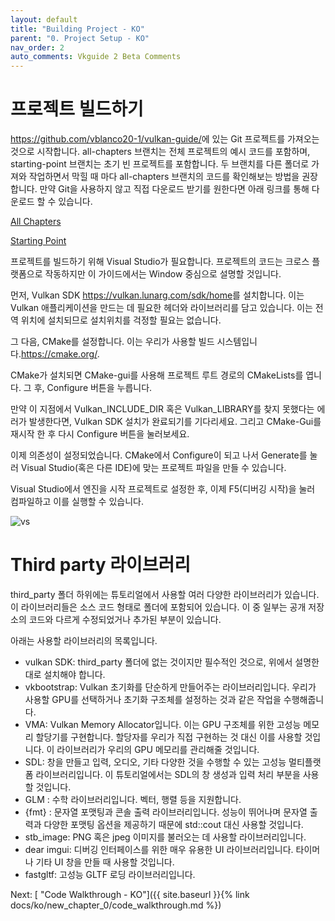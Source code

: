 ```yaml
---
layout: default
title: "Building Project - KO"
parent: "0. Project Setup - KO"
nav_order: 2
auto_comments: Vkguide 2 Beta Comments
---
```


# 프로젝트 빌드하기
 
<https://github.com/vblanco20-1/vulkan-guide/>에 있는 Git 프로젝트를 가져오는 것으로 시작합니다. all-chapters 브랜치는 전체 프로젝트의 예시 코드를 포함하며, starting-point 브랜치는 초기 빈 프로젝트를 포함합니다. 두 브랜치를 다른 폴더로 가져와 작업하면서 막힐 때 마다 all-chapters 브랜치의 코드를 확인해보는 방법을 권장합니다. 만약 Git을 사용하지 않고 직접 다운로드 받기를 원한다면 아래 링크를 통해 다운로드 할 수 있습니다.

[All Chapters](https://github.com/vblanco20-1/vulkan-guide/archive/all-chapters-2.zip)

[Starting Point](https://github.com/vblanco20-1/vulkan-guide/archive/starting-point-2.zip)

프로젝트를 빌드하기 위해 Visual Studio가 필요합니다. 프로젝트의 코드는 크로스 플랫폼으로 작동하지만 이 가이드에서는 Window 중심으로 설명할 것입니다.

먼저, Vulkan SDK <https://vulkan.lunarg.com/sdk/home>를 설치합니다. 이는 Vulkan 애플리케이션을 만드는 데 필요한 헤더와 라이브러리를 담고 있습니다. 이는 전역 위치에 설치되므로 설치위치를 걱정할 필요는 없습니다.

그 다음, CMake를 설정합니다. 이는 우리가 사용할 빌드 시스템입니다.<https://cmake.org/>.

CMake가 설치되면 CMake-gui를 사용해 프로젝트 루트 경로의 CMakeLists를 엽니다. 그 후, Configure 버튼을 누릅니다.

만약 이 지점에서 Vulkan_INCLUDE_DIR 혹은 Vulkan_LIBRARY를 찾지 못했다는 에러가 발생한다면, Vulkan SDK 설치가 완료되기를 기다리세요. 그리고 CMake-Gui를 재시작 한 후 다시 Configure 버튼을 눌러보세요.

이제 의존성이 설정되었습니다. CMake에서 Configure이 되고 나서 Generate를 눌러 Visual Studio(혹은 다른 IDE)에 맞는 프로젝트 파일을 만들 수 있습니다.

Visual Studio에서 엔진을 시작 프로젝트로 설정한 후, 이제 F5(디버깅 시작)을 눌러 컴파일하고 이를 실행할 수 있습니다.

![vs]({{site.baseurl}}/assets/images/vs_compile.png)


# Third party 라이브러리
third_party 폴더 하위에는 튜토리얼에서 사용할 여러 다양한 라이브러리가 있습니다. 이 라이브러리들은 소스 코드 형태로 폴더에 포함되어 있습니다. 이 중 일부는 공개 저장소의 코드와 다르게 수정되었거나 추가된 부분이 있습니다.

아래는 사용할 라이브러리의 목록입니다.

- vulkan SDK: third_party 폴더에 없는 것이지만 필수적인 것으로, 위에서 설명한대로 설치해야 합니다.
- vkbootstrap: Vulkan 초기화를 단순하게 만들어주는 라이브러리입니다. 우리가 사용할 GPU를 선택하거나 초기화 구조체를 설정하는 것과 같은 작업을 수행해줍니다.
- VMA: Vulkan Memory Allocator입니다. 이는 GPU 구조체를 위한 고성능 메모리 할당기를 구현합니다. 할당자를 우리가 직접 구현하는 것 대신 이를 사용할 것입니다. 이 라이브러리가 우리의 GPU 메모리를 관리해줄 것입니다.
- SDL: 창을 만들고 입력, 오디오, 기타 다양한 것을 수행할 수 있는 고성능 멀티플랫폼 라이브러리입니다. 이 튜토리얼에서는 SDL의 창 생성과 입력 처리 부분을 사용할 것입니다.
- GLM : 수학 라이브러리입니다. 벡터, 행렬 등을 지원합니다.
- {fmt} : 문자열 포맷팅과 콘솔 출력 라이브러리입니다. 성능이 뛰어나며 문자열 출력과 다양한 포맷팅 옵션을 제공하기 때문에 std::cout 대신 사용할 것입니다.
- stb_image: PNG 혹은 jpeg 이미지를 불러오는 데 사용할 라이브러리입니다.
- dear imgui: 디버깅 인터페이스를 위한 매우 유용한 UI 라이브러리입니다. 타이머나 기타 UI 창을 만들 때 사용할 것입니다.
- fastgltf: 고성능 GLTF 로딩 라이브러리입니다. 


Next: [ "Code Walkthrough - KO"]({{ site.baseurl }}{% link docs/ko/new_chapter_0/code_walkthrough.md %})  
